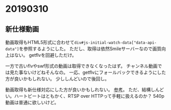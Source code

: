 # 20190310
## 新仕様動画
動画取得もHTML5形式に合わせて``div#js-initial-watch-data["data-api-data"]``を参照するようにした。
ただし、取得は依然Smileサーバーなので画質向上はない。
getflvを回避しただけ。

一方で古いflvやswf形式の動画は取得できなくなったはず。
チャンネル動画では見た事ないけどねそんなの。
一応、getflvにフォールバックできるようにした方が良いかもしれない。
少ししんどいので後回し。

動画取得も新仕様対応にした方が良いかもしれない。
[参考](https://qiita.com/tor4kichi/items/91550a71119f3878bfba)。
ただ、結構しんどい。ハートビートはともかく、RTSP over HTTPって手軽に扱えるのか？
540p動画は普通に欲しいけど。
